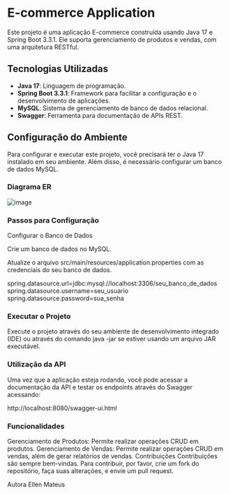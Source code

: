 # E-commerce Application

Este projeto é uma aplicação E-commerce construída usando Java 17 e Spring Boot 3.3.1. Ele suporta gerenciamento de produtos e vendas, com uma arquitetura RESTful.

## Tecnologias Utilizadas

- **Java 17**: Linguagem de programação.
- **Spring Boot 3.3.1**: Framework para facilitar a configuração e o desenvolvimento de aplicações.
- **MySQL**: Sistema de gerenciamento de banco de dados relacional.
- **Swagger**: Ferramenta para documentação de APIs REST.

## Configuração do Ambiente

Para configurar e executar este projeto, você precisará ter o Java 17 instalado em seu ambiente. 
Além disso, é necessário configurar um banco de dados MySQL.

### Diagrama ER 

![image](https://github.com/Ellenrms/E-commerce-challenge/assets/96744488/bf871669-4b75-4452-9d79-23d776dc13d6)


### Passos para Configuração

Configurar o Banco de Dados

Crie um banco de dados no MySQL.

Atualize o arquivo src/main/resources/application.properties com as credenciais do seu banco de dados.

spring.datasource.url=jdbc:mysql://localhost:3306/seu_banco_de_dados
spring.datasource.username=seu_usuario
spring.datasource.password=sua_senha

### Executar o Projeto

Execute o projeto através do seu ambiente de desenvolvimento integrado (IDE) ou através do comando java -jar 
se estiver usando um arquivo JAR executável.


### Utilização da API
Uma vez que a aplicação esteja rodando, você pode acessar a documentação da API e testar os endpoints através 
do Swagger acessando:

http://localhost:8080/swagger-ui.html

### Funcionalidades
Gerenciamento de Produtos: Permite realizar operações CRUD em produtos.
Gerenciamento de Vendas: Permite realizar operações CRUD em vendas, além de gerar relatórios de vendas.
Contribuições
Contribuições são sempre bem-vindas. Para contribuir, por favor, crie um fork do repositório, faça suas alterações, e envie um pull request.



Autora
Ellen Mateus 
